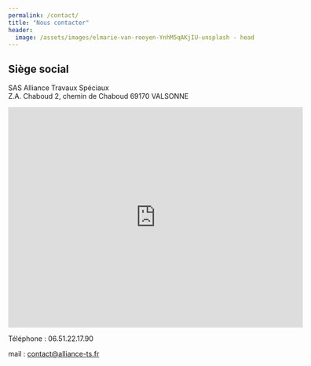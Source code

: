 ```yaml
---
permalink: /contact/
title: "Nous contacter"
header:
  image: /assets/images/elmarie-van-rooyen-YnhM5qAKjIU-unsplash - head.jpg
---
```


## Siège social

SAS Alliance Travaux Spéciaux  
Z.A. Chaboud
2, chemin de Chaboud
69170 VALSONNE

<iframe src="https://www.google.com/maps/embed?pb=!1m18!1m12!1m3!1d1144.5319113005157!2d4.43556702268754!3d45.93752573442605!2m3!1f0!2f0!3f0!3m2!1i1024!2i768!4f13.1!3m3!1m2!1s0x47f47acc04920993%3A0x9fb75253532ba665!2sCoffre%20Et%20Subtil%20(SARL)!5e1!3m2!1sfr!2sfr!4v1569018031974!5m2!1sfr!2sfr" width="600" height="450" frameborder="0" style="border:0;" allowfullscreen=""></iframe>

Téléphone : 06.51.22.17.90

mail : [contact@alliance-ts.fr](mailto:contact@alliance-ts.fr)